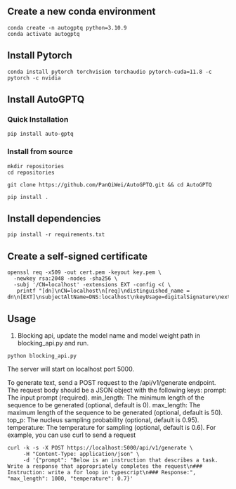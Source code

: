
## Create a new conda environment
```
conda create -n autogptq python=3.10.9
conda activate autogptq
```
## Install Pytorch
```
conda install pytorch torchvision torchaudio pytorch-cuda=11.8 -c pytorch -c nvidia

```
## Install AutoGPTQ
### Quick Installation
```
pip install auto-gptq
```
### Install from source
```
mkdir repositories
cd repositories

git clone https://github.com/PanQiWei/AutoGPTQ.git && cd AutoGPTQ

pip install .
```

## Install dependencies
```
pip install -r requirements.txt
```

## Create a self-signed certificate
```
openssl req -x509 -out cert.pem -keyout key.pem \
  -newkey rsa:2048 -nodes -sha256 \
  -subj '/CN=localhost' -extensions EXT -config <( \
   printf "[dn]\nCN=localhost\n[req]\ndistinguished_name = dn\n[EXT]\nsubjectAltName=DNS:localhost\nkeyUsage=digitalSignature\nextendedKeyUsage=serverAuth")
```
## Usage

1. Blocking api, update the model name and model weight path in blocking_api.py and run.
```
python blocking_api.py

```
The server will start on localhost port 5000.

To generate text, send a POST request to the /api/v1/generate endpoint. The request body should be a JSON object with the following keys:
prompt: The input prompt (required).
min_length: The minimum length of the sequence to be generated (optional, default is 0).
max_length: The maximum length of the sequence to be generated (optional, default is 50).
top_p: The nucleus sampling probability (optional, default is 0.95).
temperature: The temperature for sampling (optional, default is 0.6). For example, you can use curl to send a request
```
curl -k -s -X POST https://localhost:5000/api/v1/generate \
     -H "Content-Type: application/json" \
     -d '{"prompt": "Below is an instruction that describes a task. Write a response that appropriately completes the request\n### Instruction: write a for loop in typescript\n### Response:", "max_length": 1000, "temperature": 0.7}'
```